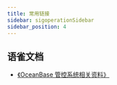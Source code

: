 ```yaml
---
title: 常用链接
sidebar: sigoperationSidebar
sidebar_position: 4
---
```


## 语雀文档
-  [《OceanBase 管控系统相关资料》](https://oceanbase.yuque.com/org-wiki-obtech-vh7w9r/ocp?# )